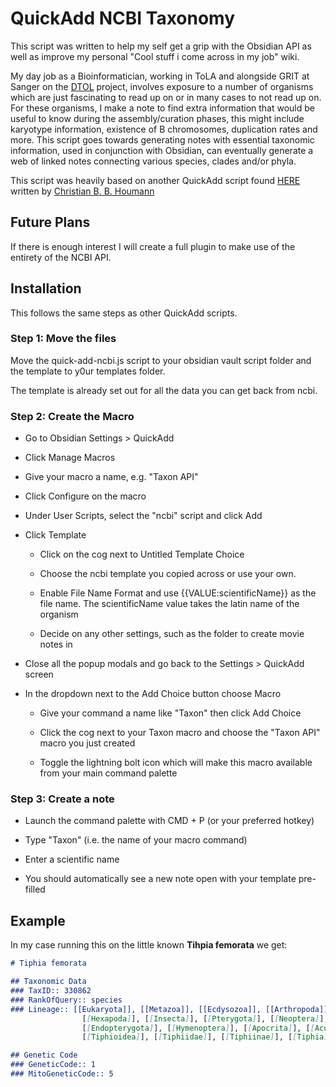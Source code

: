 # QuickAdd NCBI Taxonomy

This script was written to help my self get a grip with the Obsidian API
as well as improve my personal "Cool stuff i come across in my job" wiki.

My day job as a Bioinformatician, working in
ToLA and alongside GRIT at Sanger on the [DTOL](https://www.darwintreeoflife.org/) project, involves exposure to a number of
organisms which are just fascinating to read up on or in many cases to not read up on. 
For these organisms, I make a note to find extra information that would be useful to know during the assembly/curation phases, this might include karyotype information, existence of B chromosomes, duplication rates and more. This script goes towards generating notes with essential taxonomic information, used in conjunction with Obsidian, can eventually generate a web of linked notes connecting various species, clades and/or phyla.

This script was heavily based on another QuickAdd script found
[HERE](https://minimal.guide/Guides/Create+a+movie+database) written by [Christian B. B. Houmann](https://github.com/chhoumann)

## Future Plans
If there is enough interest I will create a full plugin to make use of the entirety of the NCBI API.

## Installation

This follows the same steps as other QuickAdd scripts.

### Step 1: Move the files

Move the quick-add-ncbi.js script to your obsidian vault script folder 
and the template to y0ur templates folder.

The template is already set out for all the data you can get back from ncbi.

### Step 2: Create the Macro

- Go to Obsidian Settings > QuickAdd

- Click Manage Macros

- Give your macro a name, e.g. "Taxon API"

- Click Configure on the macro

- Under User Scripts, select the "ncbi" script and click Add

- Click Template

    - Click on the cog next to Untitled Template Choice

    - Choose the ncbi template you copied across or use your own.

    - Enable File Name Format and use {{VALUE:scientificName}} as the file name. 
    The scientificName value takes the latin name of the organism

    - Decide on any other settings, such as the folder to create movie notes in

- Close all the popup modals and go back to the Settings > QuickAdd screen

- In the dropdown next to the Add Choice button choose Macro

    - Give your command a name like "Taxon" then click Add Choice

    - Click the cog next to your Taxon macro and choose the "Taxon API" macro you just created

    - Toggle the lightning bolt icon which will make this macro available from your main command palette

### Step 3: Create a note

- Launch the command palette with CMD + P (or your preferred hotkey)

- Type "Taxon" (i.e. the name of your macro command)

- Enter a scientific name

- You should automatically see a new note open with your template pre-filled

## Example

In my case running this on the little known __Tihpia femorata__ we get:

```markdown
# Tiphia femorata

## Taxonomic Data
### TaxID:: 330862
### RankOfQuery:: species
### Lineage:: [[Eukaryota]], [[Metazoa]], [[Ecdysozoa]], [[Arthropoda]],
                [[Hexapoda]], [[Insecta]], [[Pterygota]], [[Neoptera]],
                [[Endopterygota]], [[Hymenoptera]], [[Apocrita]], [[Aculeata]],
                [[Tiphioidea]], [[Tiphiidae]], [[Tiphiinae]], [[Tiphia]], [[]]

## Genetic Code
### GeneticCode:: 1
### MitoGeneticCode:: 5
```
